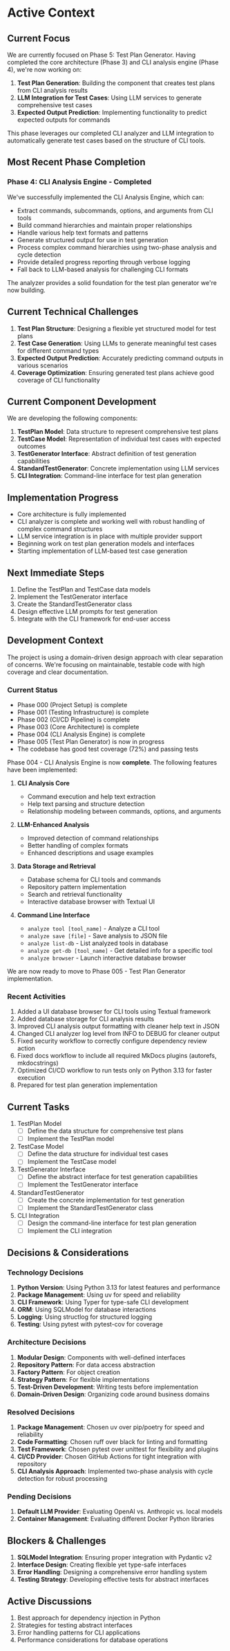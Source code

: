 # Active Context

## Current Focus
We are currently focused on Phase 5: Test Plan Generator. Having completed the core architecture (Phase 3) and CLI analysis engine (Phase 4), we're now working on:

1. **Test Plan Generation**: Building the component that creates test plans from CLI analysis results
2. **LLM Integration for Test Cases**: Using LLM services to generate comprehensive test cases
3. **Expected Output Prediction**: Implementing functionality to predict expected outputs for commands

This phase leverages our completed CLI analyzer and LLM integration to automatically generate test cases based on the structure of CLI tools.

## Most Recent Phase Completion

### Phase 4: CLI Analysis Engine - Completed
We've successfully implemented the CLI Analysis Engine, which can:
- Extract commands, subcommands, options, and arguments from CLI tools
- Build command hierarchies and maintain proper relationships
- Handle various help text formats and patterns
- Generate structured output for use in test generation
- Process complex command hierarchies using two-phase analysis and cycle detection
- Provide detailed progress reporting through verbose logging
- Fall back to LLM-based analysis for challenging CLI formats

The analyzer provides a solid foundation for the test plan generator we're now building.

## Current Technical Challenges

1. **Test Plan Structure**: Designing a flexible yet structured model for test plans
2. **Test Case Generation**: Using LLMs to generate meaningful test cases for different command types
3. **Expected Output Prediction**: Accurately predicting command outputs in various scenarios
4. **Coverage Optimization**: Ensuring generated test plans achieve good coverage of CLI functionality

## Current Component Development

We are developing the following components:

1. **TestPlan Model**: Data structure to represent comprehensive test plans
2. **TestCase Model**: Representation of individual test cases with expected outcomes
3. **TestGenerator Interface**: Abstract definition of test generation capabilities
4. **StandardTestGenerator**: Concrete implementation using LLM services
5. **CLI Integration**: Command-line interface for test plan generation

## Implementation Progress

- Core architecture is fully implemented
- CLI analyzer is complete and working well with robust handling of complex command structures
- LLM service integration is in place with multiple provider support
- Beginning work on test plan generation models and interfaces
- Starting implementation of LLM-based test case generation

## Next Immediate Steps

1. Define the TestPlan and TestCase data models
2. Implement the TestGenerator interface
3. Create the StandardTestGenerator class
4. Design effective LLM prompts for test generation
5. Integrate with the CLI framework for end-user access

## Development Context

The project is using a domain-driven design approach with clear separation of concerns. We're focusing on maintainable, testable code with high coverage and clear documentation.

### Current Status

- Phase 000 (Project Setup) is complete
- Phase 001 (Testing Infrastructure) is complete
- Phase 002 (CI/CD Pipeline) is complete
- Phase 003 (Core Architecture) is complete
- Phase 004 (CLI Analysis Engine) is complete
- Phase 005 (Test Plan Generator) is now in progress
- The codebase has good test coverage (72%) and passing tests

Phase 004 - CLI Analysis Engine is now **complete**. The following features have been implemented:

1. **CLI Analysis Core**
   - Command execution and help text extraction
   - Help text parsing and structure detection
   - Relationship modeling between commands, options, and arguments

2. **LLM-Enhanced Analysis**
   - Improved detection of command relationships
   - Better handling of complex formats
   - Enhanced descriptions and usage examples

3. **Data Storage and Retrieval**
   - Database schema for CLI tools and commands
   - Repository pattern implementation
   - Search and retrieval functionality
   - Interactive database browser with Textual UI

4. **Command Line Interface**
   - `analyze tool [tool_name]` - Analyze a CLI tool
   - `analyze save [file]` - Save analysis to JSON file
   - `analyze list-db` - List analyzed tools in database
   - `analyze get-db [tool_name]` - Get detailed info for a specific tool
   - `analyze browser` - Launch interactive database browser

We are now ready to move to Phase 005 - Test Plan Generator implementation.

### Recent Activities
1. Added a UI database browser for CLI tools using Textual framework
2. Added database storage for CLI analysis results
3. Improved CLI analysis output formatting with cleaner help text in JSON
4. Changed CLI analyzer log level from INFO to DEBUG for cleaner output
5. Fixed security workflow to correctly configure dependency review action
6. Fixed docs workflow to include all required MkDocs plugins (autorefs, mkdocstrings)
7. Optimized CI/CD workflow to run tests only on Python 3.13 for faster execution
8. Prepared for test plan generation implementation

## Current Tasks
1. TestPlan Model
   - [ ] Define the data structure for comprehensive test plans
   - [ ] Implement the TestPlan model

2. TestCase Model
   - [ ] Define the data structure for individual test cases
   - [ ] Implement the TestCase model

3. TestGenerator Interface
   - [ ] Define the abstract interface for test generation capabilities
   - [ ] Implement the TestGenerator interface

4. StandardTestGenerator
   - [ ] Create the concrete implementation for test generation
   - [ ] Implement the StandardTestGenerator class

5. CLI Integration
   - [ ] Design the command-line interface for test plan generation
   - [ ] Implement the CLI integration

## Decisions & Considerations

### Technology Decisions
1. **Python Version**: Using Python 3.13 for latest features and performance
2. **Package Management**: Using uv for speed and reliability
3. **CLI Framework**: Using Typer for type-safe CLI development
4. **ORM**: Using SQLModel for database interactions
5. **Logging**: Using structlog for structured logging
6. **Testing**: Using pytest with pytest-cov for coverage

### Architecture Decisions
1. **Modular Design**: Components with well-defined interfaces
2. **Repository Pattern**: For data access abstraction
3. **Factory Pattern**: For object creation
4. **Strategy Pattern**: For flexible implementations
5. **Test-Driven Development**: Writing tests before implementation
6. **Domain-Driven Design**: Organizing code around business domains

### Resolved Decisions
1. **Package Management**: Chosen uv over pip/poetry for speed and reliability
2. **Code Formatting**: Chosen ruff over black for linting and formatting
3. **Test Framework**: Chosen pytest over unittest for flexibility and plugins
4. **CI/CD Provider**: Chosen GitHub Actions for tight integration with repository
5. **CLI Analysis Approach**: Implemented two-phase analysis with cycle detection for robust processing

### Pending Decisions
1. **Default LLM Provider**: Evaluating OpenAI vs. Anthropic vs. local models
2. **Container Management**: Evaluating different Docker Python libraries

## Blockers & Challenges
1. **SQLModel Integration**: Ensuring proper integration with Pydantic v2
2. **Interface Design**: Creating flexible yet type-safe interfaces
3. **Error Handling**: Designing a comprehensive error handling system
4. **Testing Strategy**: Developing effective tests for abstract interfaces

## Active Discussions
1. Best approach for dependency injection in Python
2. Strategies for testing abstract interfaces
3. Error handling patterns for CLI applications
4. Performance considerations for database operations